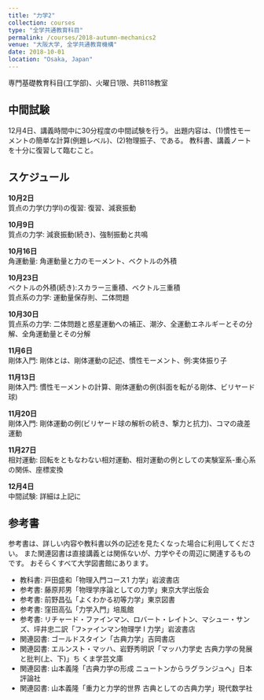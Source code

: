 ```yaml
---
title: "力学2"
collection: courses
type: "全学共通教育科目"
permalink: /courses/2018-autumn-mechanics2
venue: "大阪大学, 全学共通教育機構"
date: 2018-10-01
location: "Osaka, Japan"
---
```


専門基礎教育科目(工学部)、火曜日1限、共B118教室


中間試験
--------
12月4日、講義時間中に30分程度の中間試験を行う。
出題内容は、(1)慣性モーメントの簡単な計算(例題レベル)、(2)物理振子、である。
教科書、講義ノートを十分に復習して臨むこと。

スケジュール
-----

<!-- 改行はスペース二つ -->
**10月2日**  
質点の力学(力学I)の復習: 復習、減衰振動  

**10月9日**  
質点の力学: 減衰振動(続き)、強制振動と共鳴  

**10月16日**  
角運動量: 角運動量と力のモーメント、ベクトルの外積

**10月23日**  
ベクトルの外積(続き):スカラー三重積、ベクトル三重積  
質点系の力学: 運動量保存則、二体問題

**10月30日**  
質点系の力学: 二体問題と惑星運動への補正、潮汐、全運動エネルギーとその分解、全角運動量とその分解

**11月6日**  
剛体入門: 剛体とは、剛体運動の記述、慣性モーメント、例:実体振り子

**11月13日**  
剛体入門: 慣性モーメントの計算、剛体運動の例(斜面を転がる剛体、ビリヤード球)

**11月20日**  
剛体入門: 剛体運動の例(ビリヤード球の解析の続き、撃力と抗力)、コマの歳差運動  

**11月27日**  
相対運動: 回転をともなわない相対運動、相対運動の例としての実験室系-重心系の関係、座標変換

**12月4日**  
中間試験: 詳細は上記に


参考書
-----
参考書は、詳しい内容や教科書以外の記述を見たくなった場合に利用してください。
また関連図書は直接講義とは関係ないが、力学やその周辺に関連するものです。
おそらくすべて大学図書館にあります。
* 教科書: 戸田盛和「物理入門コース1 力学」岩波書店
* 参考書: 藤原邦男「物理学序論としての力学」東京大学出版会
* 参考書: 前野昌弘「よくわかる初等力学」東京図書
* 参考書: 窪田高弘「力学入門」培風館
* 参考書: リチャード・ファインマン、ロバート・レイトン、マシュー・サンズ、坪井忠二訳「フ>ァインマン物理学 I 力学」岩波書店
* 関連図書: ゴールドスタイン「古典力学」吉岡書店
* 関連図書: エルンスト・マッハ、岩野秀明訳「マッハ力学史 古典力学の発展と批判(上、下)」ち
くま学芸文庫
* 関連図書: 山本義隆「古典力学の形成 ニュートンからラグランジュへ」日本評論社
* 関連図書: 山本義隆「重力と力学的世界 古典としての古典力学」現代数学社
